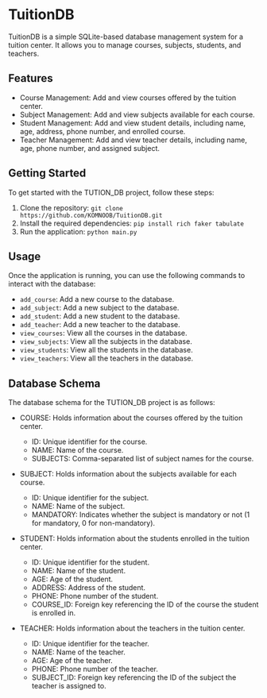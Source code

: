 # TuitionDB

TuitionDB is a simple SQLite-based database management system for a tuition center. It allows you to manage courses, subjects, students, and teachers.

## Features

- Course Management: Add and view courses offered by the tuition center.
- Subject Management: Add and view subjects available for each course.
- Student Management: Add and view student details, including name, age, address, phone number, and enrolled course.
- Teacher Management: Add and view teacher details, including name, age, phone number, and assigned subject.

## Getting Started

To get started with the TUTION_DB project, follow these steps:

1. Clone the repository: `git clone https://github.com/KOMNOOB/TuitionDB.git`
2. Install the required dependencies: `pip install rich faker tabulate`
3. Run the application: `python main.py`

## Usage

Once the application is running, you can use the following commands to interact with the database:

- `add_course`: Add a new course to the database.
- `add_subject`: Add a new subject to the database.
- `add_student`: Add a new student to the database.
- `add_teacher`: Add a new teacher to the database.
- `view_courses`: View all the courses in the database.
- `view_subjects`: View all the subjects in the database.
- `view_students`: View all the students in the database.
- `view_teachers`: View all the teachers in the database.

## Database Schema

The database schema for the TUTION_DB project is as follows:

- COURSE: Holds information about the courses offered by the tuition center.
  - ID: Unique identifier for the course.
  - NAME: Name of the course.
  - SUBJECTS: Comma-separated list of subject names for the course.

- SUBJECT: Holds information about the subjects available for each course.
  - ID: Unique identifier for the subject.
  - NAME: Name of the subject.
  - MANDATORY: Indicates whether the subject is mandatory or not (1 for mandatory, 0 for non-mandatory).

- STUDENT: Holds information about the students enrolled in the tuition center.
  - ID: Unique identifier for the student.
  - NAME: Name of the student.
  - AGE: Age of the student.
  - ADDRESS: Address of the student.
  - PHONE: Phone number of the student.
  - COURSE_ID: Foreign key referencing the ID of the course the student is enrolled in.

- TEACHER: Holds information about the teachers in the tuition center.
  - ID: Unique identifier for the teacher.
  - NAME: Name of the teacher.
  - AGE: Age of the teacher.
  - PHONE: Phone number of the teacher.
  - SUBJECT_ID: Foreign key referencing the ID of the subject the teacher is assigned to.
